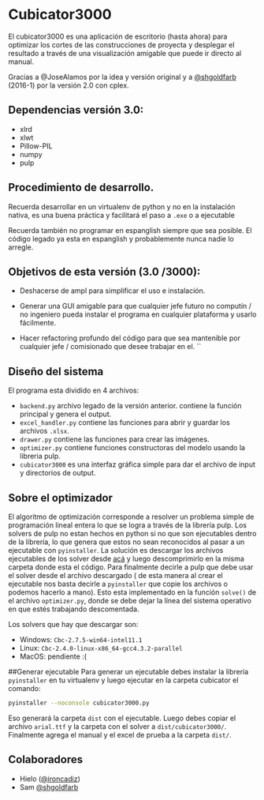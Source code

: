 # Cubicator3000

El cubicator3000 es una aplicación de escritorio (hasta ahora) para optimizar los cortes de las construcciones de
 proyecta y desplegar el resultado a través de una visualización amigable que puede ir directo al manual.
 
Gracias a @JoseAlamos por la idea y versión original y a [@shgoldfarb](https://github.com/SHGoldfarb) (2016-1)  por la 
versión 2.0 con cplex.
 
## Dependencias versión 3.0:

* xlrd 
* xlwt 
* Pillow-PIL
* numpy
* pulp


## Procedimiento de desarrollo.

 Recuerda desarrollar en un virtualenv de python y no en la instalación nativa, es una buena práctica y facilitará el 
 paso a `.exe` o a ejecutable
 
 Recuerda también no programar en espanglish siempre que sea posible. El código legado ya esta en espanglish y 
 probablemente nunca nadie lo arregle. 

## Objetivos de esta versión (3.0 /3000):

* Deshacerse de ampl para simplificar el uso e instalación.

* Generar una GUI amigable para que cualquier jefe futuro no computín / no ingeniero pueda instalar el programa en 
cualquier plataforma y usarlo fácilmente.

* Hacer refactoring profundo del código para que sea mantenible por cualquier jefe / comisionado que desee trabajar en el.
 ``
## Diseño del sistema
El programa esta dividido en 4 archivos:

* `backend.py` archivo legado de la versión anterior. contiene la función principal y genera el output.
* `excel_handler.py` contiene las funciones para abrir y guardar los archivos `.xlsx`.
* `drawer.py` contiene las funciones para crear las imágenes.
* `optimizer.py` contiene funciones constructoras del modelo usando la libreria pulp.
* `cubicator3000` es una interfaz gráfica simple para dar el archivo de input y directorios de output.

## Sobre el optimizador
El algoritmo de optimización corresponde a resolver un problema simple de programación lineal entera lo que se logra a través de
la librería pulp. Los solvers de pulp no estan hechos en python si no que son ejecutables dentro de la librería, lo que genera que
estos no sean reconocidos al pasar a un ejecutable con `pyinstaller`. La solución es descargar los archivos ejecutables de los 
solver desde [acá](https://www.coin-or.org/download/binary/Cbc/) y luego descomprimirlo en la misma carpeta donde esta el código. 
Para finalmente decirle a pulp que debe usar el solver desde el archivo descargado ( de esta manera al crear el ejecutable nos basta decirle a
`pyinstaller` que copie los archivos o podemos hacerlo a mano). Esto esta implementado en la función `solve()` de el 
archivo `optimizer.py`, donde se debe dejar la línea del sistema operativo en que estés trabajando descomentada.

Los solvers que hay que descargar son:
 
 * Windows: `Cbc-2.7.5-win64-intel11.1`
 * Linux: `Cbc-2.4.0-linux-x86_64-gcc4.3.2-parallel`
 * MacOS: pendiente :(

##Generar ejecutable
 Para generar un ejecutable debes instalar la librería `pyinstaller` en tu virtualenv y luego ejecutar en la carpeta cubicator el comando: 
 ```bash
 pyinstaller --noconsole cubicator3000.py
 ```
 Eso generará la carpeta `dist` con el ejecutable. Luego debes copiar el archivo `arial.ttf` y 
 la carpeta con el solver a `dist/cubicator3000/`. Finalmente agrega el manual y el excel de prueba a la carpeta `dist/`.
 
## Colaboradores
 
 * Hielo ([@ironcadiz](htytps://github.com/ironcadiz))
 * Sam [@shgoldfarb](https://github.com/SHGoldfarb)
 
